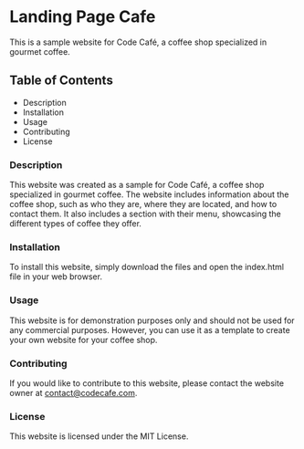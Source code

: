 # Landing Page Cafe
This is a sample website for Code Café, a coffee shop specialized in gourmet coffee.

## Table of Contents
- Description
- Installation
- Usage
- Contributing
- License

### Description
This website was created as a sample for Code Café, a coffee shop specialized in gourmet coffee. The website includes information about the coffee shop, such as who they are, where they are located, and how to contact them. It also includes a section with their menu, showcasing the different types of coffee they offer.

### Installation
To install this website, simply download the files and open the index.html file in your web browser.

### Usage
This website is for demonstration purposes only and should not be used for any commercial purposes. However, you can use it as a template to create your own website for your coffee shop.

### Contributing
If you would like to contribute to this website, please contact the website owner at contact@codecafe.com.

### License
This website is licensed under the MIT License. 
